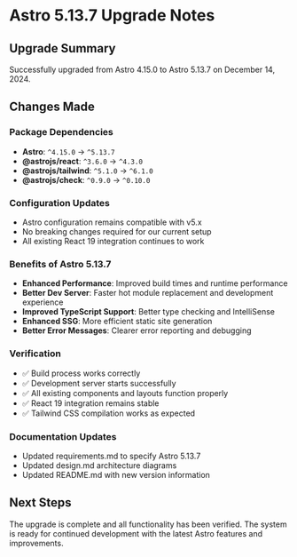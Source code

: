 # Astro 5.13.7 Upgrade Notes

## Upgrade Summary

Successfully upgraded from Astro 4.15.0 to Astro 5.13.7 on December 14, 2024.

## Changes Made

### Package Dependencies
- **Astro**: `^4.15.0` → `^5.13.7`
- **@astrojs/react**: `^3.6.0` → `^4.3.0`
- **@astrojs/tailwind**: `^5.1.0` → `^6.1.0`
- **@astrojs/check**: `^0.9.0` → `^0.10.0`

### Configuration Updates
- Astro configuration remains compatible with v5.x
- No breaking changes required for our current setup
- All existing React 19 integration continues to work

### Benefits of Astro 5.13.7
- **Enhanced Performance**: Improved build times and runtime performance
- **Better Dev Server**: Faster hot module replacement and development experience
- **Improved TypeScript Support**: Better type checking and IntelliSense
- **Enhanced SSG**: More efficient static site generation
- **Better Error Messages**: Clearer error reporting and debugging

### Verification
- ✅ Build process works correctly
- ✅ Development server starts successfully
- ✅ All existing components and layouts function properly
- ✅ React 19 integration remains stable
- ✅ Tailwind CSS compilation works as expected

### Documentation Updates
- Updated requirements.md to specify Astro 5.13.7
- Updated design.md architecture diagrams
- Updated README.md with new version information

## Next Steps

The upgrade is complete and all functionality has been verified. The system is ready for continued development with the latest Astro features and improvements.